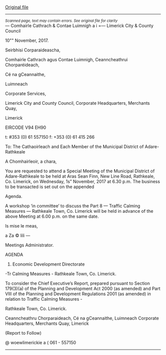 [Original file](https://www.limerick.ie/sites/default/files/media/documents/2017-11/Agenda%2015th%20November%252c%202017.pdf)

---
*<small>Scanned page, text may contain errors. See original file for clarity</small>*  
— Comhairle Cathrach
& Contae Luimnigh
a i
=— Limerick City
& County Council

10"" November, 2017.

Seirbhisi Corparaideascha,

Comhairle Cathrach agus Contae Luimnigh,
Ceanncheathrui Chorparéideach,

Cé na gCeannaithe,

Luimneach

Corporate Services,

Limerick City and County Council,
Corporate Headquarters,
Merchants Quay,

Limerick

EIRCODE V94 EH90

t: #353 (0) 61 557150
f: +353 (0) 61 415 266

To: The Cathaoirleach and Each Member of the Municipal District of Adare-Rathkeale

A Chomhairleoir, a chara,

You are requested to attend a Special Meeting of the Municipal District of Adare-Rathkeale to
be held at Aras Sean Finn, New Line Road, Rathkeale, Co. Limerick, on Wednesday, 1s”
November, 2017 at 6.30 p.m. The business to be transacted is set out on the appended

Agenda.

A workshop ‘in committee’ to discuss the Part 8 — Traffic Calming Measures — Rathkeale Town,
Co. Limerick will be held in advance of the above Meeting at 6.00 p.m. on the same date.

Is mise le meas,

a Za © lili —

Meetings Administrator.

AGENDA

1. Economic Development Directorate

-Tr Calming Measures - Rathkeale Town, Co. Limerick.

To consider the Chief Executive’s Report, prepared pursuant to Section 179(3)(a) of the
Planning and Development Act 2000 (as amended) and Part VIII of the Planning and
Development Regulations 2001 (as amended) in relation to Traffic Calming Measures -

Rathkeale Town, Co. Limerick.

Ceanncheathru Chorparaideach, Cé na gCeannaithe, Luimneach
Corporate Headquarters, Merchants Quay, Limerick

(Report to Follow)

@ woewlimerickie
a
( 061 - 557150


---
